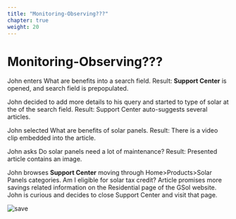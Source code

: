 ```yaml
---
title: "Monitoring-Observing???"
chapter: true
weight: 20
---
```


# Monitoring-Observing???

John enters What are benefits into a search field.
Result: **Support Center** is opened, and search field is prepopulated.

John decided to add more details to his query and started to type of solar at the of the search field.
Result: Support Center auto-suggests several articles.

John selected What are benefits of solar panels.
Result: There is a video clip embedded into the article.

John asks Do solar panels need a lot of maintenance? 
Result: Presented article contains an image.

John browses **Support Center** moving through Home>Products>Solar Panels categories.
Am I eligible for solar tax credit? Article promises more savings related information on the Residential page of the GSol website. John is curious and decides to close Support Center and visit that page.

![save](/images/save2.PNG)

